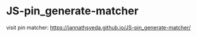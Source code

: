 # JS-pin_generate-matcher
visit pin matcher:  https://jannathsyeda.github.io/JS-pin_generate-matcher/
